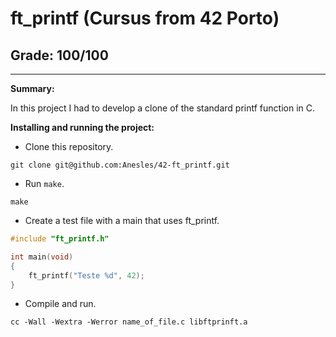 # **ft_printf (Cursus from 42 Porto)**
## **Grade: 100/100**
---
**Summary:**

In this project I had to develop a clone of the standard printf function in C.

**Installing and running the project:**

* Clone this repository.
```
git clone git@github.com:Anesles/42-ft_printf.git
```
* Run `make`.
```
make
```
* Create a test file with a main that uses ft_printf.
``` C
#include "ft_printf.h"

int main(void)
{
	ft_printf("Teste %d", 42);
}
```
* Compile and run.
```
cc -Wall -Wextra -Werror name_of_file.c libftprinft.a
```